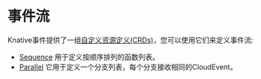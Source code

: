 # 事件流

Knative事件提供了一组[自定义资源定义(CRDs)](https://kubernetes.io/docs/concepts/extend-kubernetes/api-extension/custom-resources/)，您可以使用它们来定义事件流:

* [Sequence](sequence/README.md) 用于定义按顺序排列的函数列表。
* [Parallel](parallel.md) 它用于定义一个分支列表，每个分支接收相同的CloudEvent。
